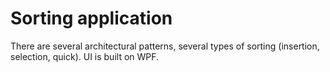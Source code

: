 # Sorting application
There are several architectural patterns, several types of sorting (insertion, selection, quick).
UI is built on WPF.
